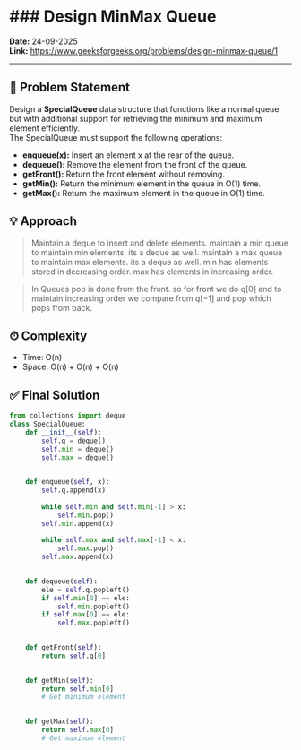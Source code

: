 # ### Design MinMax Queue

**Date:** 24-09-2025  
**Link:**  https://www.geeksforgeeks.org/problems/design-minmax-queue/1

---

## 📌 Problem Statement
Design a **SpecialQueue** data structure that functions like a normal queue but with additional support for retrieving the minimum and maximum element efficiently.  
The SpecialQueue must support the following operations:

- **enqueue(x):** Insert an element x at the rear of the queue.
- **dequeue():** Remove the element from the front of the queue.
- **getFront():** Return the front element without removing.
- **getMin():** Return the minimum element in the queue in O(1) time.
- **getMax():** Return the maximum element in the queue in O(1) time.

## 💡 Approach
> Maintain a deque to insert and delete elements.
> maintain a min queue to maintain min elements. its a deque as well. 
> maintain a max queue to maintain max elements. its a deque as well.
> min has elements stored in decreasing order. max has elements in increasing order.

> In Queues pop is done from the front. so for front we do $q[0]$ and to maintain increasing order we compare from $q[-1]$ and pop which pops from back. 

## ⏱ Complexity
- Time:  O(n)
- Space: O(n) + O(n) + O(n)

## ✅ Final Solution
```python
from collections import deque
class SpecialQueue:
    def __init__(self):
        self.q = deque()
        self.min = deque()
        self.max = deque()

    
    def enqueue(self, x):
        self.q.append(x)
        
        while self.min and self.min[-1] > x:
            self.min.pop()
        self.min.append(x)
        
        while self.max and self.max[-1] < x:
            self.max.pop()
        self.max.append(x)

    
    def dequeue(self):
        ele = self.q.popleft()
        if self.min[0] == ele:
            self.min.popleft()
        if self.max[0] == ele:
            self.max.popleft()

    
    def getFront(self):
        return self.q[0]

    
    def getMin(self):
        return self.min[0]
        # Get minimum element

    
    def getMax(self):
        return self.max[0]
        # Get maximum element
```

